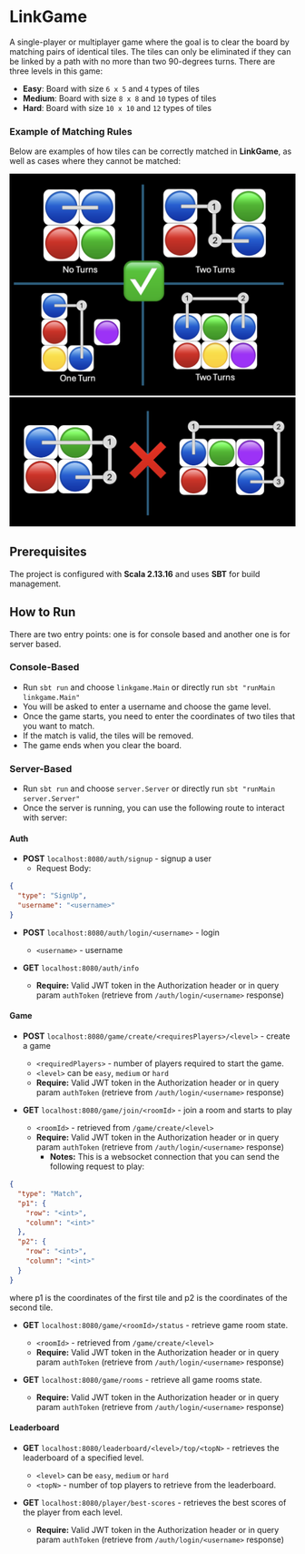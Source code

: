 # LinkGame

A single-player or multiplayer game where the goal is to clear the board by matching pairs of
identical tiles. The tiles can only be eliminated if they can be linked by a path with no more than two 90-degrees
turns.
There are three levels in this game:

- **Easy**: Board with size `6 x 5` and `4` types of tiles
- **Medium**: Board with size `8 x 8` and `10` types of tiles
- **Hard**: Board with size `10 x 10` and `12` types of tiles

### Example of Matching Rules

Below are examples of how tiles can be correctly matched in **LinkGame**,
as well as cases where they cannot be matched:

![ValidMatchingExamples](./img/ValidMatchingExamples.png)
![InvalidMatchingExamples](./img/InvalidMatchingExamples.png)

## Prerequisites

The project is configured with **Scala 2.13.16** and uses **SBT** for build management.

## How to Run

There are two entry points: one is for console based and another one is for server based.

### Console-Based

- Run `sbt run` and choose `linkgame.Main` or directly run `sbt "runMain linkgame.Main"`
- You will be asked to enter a username and choose the game level.
- Once the game starts, you need to enter the coordinates of two tiles that you want to match.
- If the match is valid, the tiles will be removed.
- The game ends when you clear the board.

### Server-Based

- Run `sbt run` and choose `server.Server` or directly run `sbt "runMain server.Server"`
- Once the server is running, you can use the following route to interact with server:

#### Auth

- **POST** `localhost:8080/auth/signup` - signup a user
    - Request Body:

```json
{
  "type": "SignUp",
  "username": "<username>"
}
```

- **POST** `localhost:8080/auth/login/<username>` - login
    - `<username>` - username

- **GET** `localhost:8080/auth/info`
    - **Require:** Valid JWT token in the Authorization header or in query param `authToken` (retrieve from
      `/auth/login/<username>` response)

#### Game

- **POST** `localhost:8080/game/create/<requiresPlayers>/<level>` - create a game
    - `<requiredPlayers>` - number of players required to start the game.
    - `<level>` can be `easy`, `medium` or `hard`
    - **Require:** Valid JWT token in the Authorization header or in query param `authToken` (retrieve from
      `/auth/login/<username>` response)

- **GET** `localhost:8080/game/join/<roomId>` - join a room and starts to play
    - `<roomId>` - retrieved from `/game/create/<level>`
    - **Require:** Valid JWT token in the Authorization header or in query param `authToken` (retrieve from
      `/auth/login/<username>` response)
        - **Notes:** This is a websocket connection that you can send the following request to play:

```json
{
  "type": "Match",
  "p1": {
    "row": "<int>",
    "column": "<int>"
  },
  "p2": {
    "row": "<int>",
    "column": "<int>"
  }
}
```

where p1 is the coordinates of the first tile and p2 is the coordinates of the second tile.

- **GET** `localhost:8080/game/<roomId>/status` - retrieve game room state.
    - `<roomId>` - retrieved from `/game/create/<level>`
    - **Require:** Valid JWT token in the Authorization header or in query param `authToken` (retrieve from
      `/auth/login/<username>` response)

- **GET** `localhost:8080/game/rooms` - retrieve all game rooms state.
    - **Require:** Valid JWT token in the Authorization header or in query param `authToken` (retrieve from
      `/auth/login/<username>` response)

#### Leaderboard

- **GET** `localhost:8080/leaderboard/<level>/top/<topN>` - retrieves the leaderboard of a specified level.
    - `<level>` can be `easy`, `medium` or `hard`
    - `<topN>` - number of top players to retrieve from the leaderboard.

- **GET** `localhost:8080/player/best-scores` - retrieves the best scores of the player from each level.
    - **Require:** Valid JWT token in the Authorization header or in query param `authToken` (retrieve from
      `/auth/login/<username>` response)

